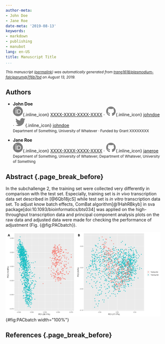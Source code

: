 ```yaml
---
author-meta:
- John Doe
- Jane Roe
date-meta: '2019-08-13'
keywords:
- markdown
- publishing
- manubot
lang: en-US
title: Manuscript Title
...
```







<small><em>
This manuscript
([permalink](https://trang1618.github.io/plasmodium-falciparum/v/7f6b7bdb167f9ff26f6b5ea13eb426312ff2d903/))
was automatically generated
from [trang1618/plasmodium-falciparum@7f6b7bd](https://github.com/trang1618/plasmodium-falciparum/tree/7f6b7bdb167f9ff26f6b5ea13eb426312ff2d903)
on August 13, 2019.
</em></small>

## Authors



+ **John Doe**<br>
    ![ORCID icon](images/orcid.svg){.inline_icon}
    [XXXX-XXXX-XXXX-XXXX](https://orcid.org/XXXX-XXXX-XXXX-XXXX)
    · ![GitHub icon](images/github.svg){.inline_icon}
    [johndoe](https://github.com/johndoe)
    · ![Twitter icon](images/twitter.svg){.inline_icon}
    [johndoe](https://twitter.com/johndoe)<br>
  <small>
     Department of Something, University of Whatever
     · Funded by Grant XXXXXXXX
  </small>

+ **Jane Roe**<br>
    ![ORCID icon](images/orcid.svg){.inline_icon}
    [XXXX-XXXX-XXXX-XXXX](https://orcid.org/XXXX-XXXX-XXXX-XXXX)
    · ![GitHub icon](images/github.svg){.inline_icon}
    [janeroe](https://github.com/janeroe)<br>
  <small>
     Department of Something, University of Whatever; Department of Whatever, University of Something
  </small>



## Abstract {.page_break_before}




In the subchallenge 2, the training set were collected very differently in comparison with the test set.
Especially, training set is *in vivo* transcription data set described in [@6Qb18jcS] while test set is *in vitro* transcription data set.
To adjust know batch effects, ComBat algorithm[@1HahRBkyb] in sva package[doi:10.1093/bioinformatics/bts034] was applied on the high-throughput transcription data and principal component analysis plots on the raw data and adjusted data were made for checking the performance of adjustment (Fig. {@fig:PACbatch}). 

![Principal component analysis plots before (A) and after (B) adjusting batch effects](images/PCA_for_batch_effect.png){#fig:PACbatch width="100%"}


## References {.page_break_before}

<!-- Explicitly insert bibliography here -->
<div id="refs"></div>
